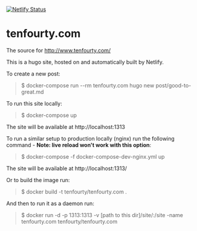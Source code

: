 [![Netlify Status](https://api.netlify.com/api/v1/badges/da732758-ffc5-4228-9786-d1190a890e97/deploy-status)](https://app.netlify.com/sites/tenfourty-com/deploys)

# tenfourty.com
The source for http://www.tenfourty.com/

This is a hugo site, hosted on and automatically built by Netlify.

To create a new post:
> $ docker-compose run --rm tenfourty.com hugo new post/good-to-great.md

To run this site locally:
> $ docker-compose up

The site will be available at http://localhost:1313

To run a similar setup to production locally (nginx) run the following command - **Note: live reload won't work with this option**:
> $ docker-compose -f docker-compose-dev-nginx.yml up

The site will be available at http://localhost:1313/

Or to build the image run:
> $ docker build -t tenfourty/tenfourty.com .

And then to run it as a daemon run:
> $ docker run -d -p 1313:1313 -v [path to this dir]/site/:/site -name tenfourty.com tenfourty/tenfourty.com
